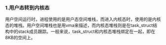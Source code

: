 ### 1.用户态转到内核态

用户空间运行时，进程使用的是用户态空间堆栈，而进入内核态时，使用的是内核态的堆栈。用户空间堆栈也是用vma来描述，而内核态堆栈则是在task_struct结构中的stack成员跟踪。一般来说，task_struct和内核态堆栈绑定在一起，即在8KB的空间上。